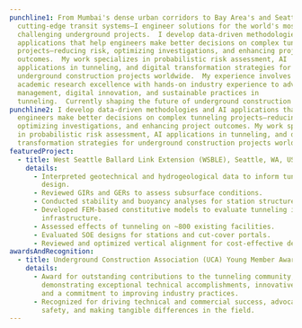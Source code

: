```yaml
---
punchline1: From Mumbai's dense urban corridors to Bay Area's and Seattle's
  cutting-edge transit systems—I engineer solutions for the world's most
  challenging underground projects.  I develop data-driven methodologies and AI
  applications that help engineers make better decisions on complex tunneling
  projects—reducing risk, optimizing investigations, and enhancing project
  outcomes.  My work specializes in probabilistic risk assessment, AI
  applications in tunneling, and digital transformation strategies for
  underground construction projects worldwide.  My experience involves combining
  academic research excellence with hands-on industry experience to advance risk
  management, digital innovation, and sustainable practices in
  tunneling.  Currently shaping the future of underground construction at HNTB.
punchline2: I develop data-driven methodologies and AI applications that help
  engineers make better decisions on complex tunneling projects—reducing risk,
  optimizing investigations, and enhancing project outcomes. My work specializes
  in probabilistic risk assessment, AI applications in tunneling, and digital
  transformation strategies for underground construction projects worldwide.
featuredProject:
  - title: West Seattle Ballard Link Extension (WSBLE), Seattle, WA, USA
    details:
      - Interpreted geotechnical and hydrogeological data to inform tunnel
        design.
      - Reviewed GIRs and GERs to assess subsurface conditions.
      - Conducted stability and buoyancy analyses for station structures.
      - Developed FEM-based constitutive models to evaluate tunneling impacts on
        infrastructure.
      - Assessed effects of tunneling on ~800 existing facilities.
      - Evaluated SOE designs for stations and cut-cover portals.
      - Reviewed and optimized vertical alignment for cost-effective design.
awardsAndRecognition:
  - title: Underground Construction Association (UCA) Young Member Award, 2024
    details:
      - Award for outstanding contributions to the tunneling community,
        demonstrating exceptional technical accomplishments, innovative ideas,
        and a commitment to improving industry practices.
      - Recognized for driving technical and commercial success, advocating for
        safety, and making tangible differences in the field.
---
```

<!-- ---
headline: Rajat's Portfolio
description: "I am a geotechnical and tunneling engineer with national and
  international design and construction support experience for tunnels and
  complex underground structures. I have served as the geotechnical and
  tunneling engineer on numerous projects and have performed engineering
  analyses for the design of tunnel segmental linings, analysis of shaft
  excavations and cut-and-cover structures TBM operation and face pressures,
  soil-structure interaction analysis and construction impact assessment on
  structures due to tunneling. I am proficient in designing automated
  engineering workflows and methodologies for optimizing tunnel construction
  efficiency and is adept at developing intelligent digital tools and software
  for tunnel risk management, geotechnical parameter uncertainty modeling, and
  investigating impacts of TBM ground interaction. Previously, I have served as
  the Chair of the Underground Construction Association (UCA) Young Members’
  committee and was awarded the 2024 UCA Young Tunneler Award at the North
  American Tunneling Conference in Nashville. I am actively involved in
  co-authoring the chapters for recommendations on face support pressures in
  mechanized tunneling and tunneling induced ground deformation with the
  International Tunneling Association (ITA) working groups. "
writing:
  - title: "Spaces vs. Tabs: The Indentation Debate Continues"
    date: 2024-04-08
    link: /blog/spaces-vs-tabs
    description: Explore the enduring debate between using spaces and tabs for code
      indentation, and why this choice matters more than you might think.
  - title: The Power of Static Typing in Programming
    date: 2024-04-07
    link: /blog/static-typing
    description: In the ever-evolving landscape of software development, the debate
      between dynamic and static typing continues to be a hot topic.
  - title: "Embracing Vim: The Unsung Hero of Code Editors"
    date: 2024-04-09
    link: /blog/vim
    description: Discover why Vim, with its steep learning curve, remains a beloved
      tool among developers for editing code efficiently and effectively.
speaking:
  - title: Tech Leadership Podcast
    date: "2025"
    link: https://example.com/podcast1
    description: Discussing the future of technology leadership and organizational culture.
  - title: Innovation Summit Keynote
    date: "2024"
    link: https://example.com/keynote
    description: Keynote presentation on digital innovation strategies.
  - title: Industry Insights Webinar
    date: "2024"
    link: https://example.com/webinar
    description: Panel discussion on emerging trends in technology.
publications:
  - title: Digital Strategy in the Modern Era
    date: "2024"
    link: https://example.com/paper1
    description: Published in Journal of Digital Innovation.
  - title: Organizational Learning and Technology Adoption
    date: "2023"
    link: https://example.com/paper2
    description: Conference proceedings, International Technology Conference.
research: >
  My research focuses on the intersection of technology, leadership, and
  organizational behavior. I'm particularly interested in how digital
  transformation affects human-centered design and decision-making processes.


  Current areas of investigation include artificial intelligence ethics, collaborative technologies, and the future of work in distributed organizations.
contact:
  email: your.email@example.com
  twitter: https://twitter.com/yourusername
  linkedin: https://linkedin.com/in/yourusername
--- -->
